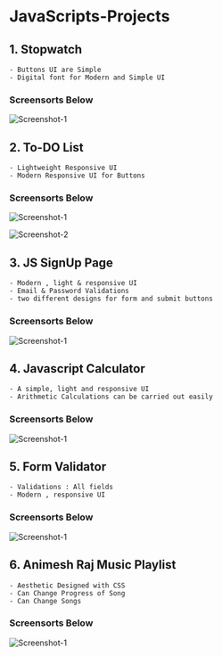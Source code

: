 # JavaScripts-Projects

## 1. Stopwatch 
    - Buttons UI are Simple
    - Digital font for Modern and Simple UI

### Screensorts Below

![Screenshot-1](https://github.com/itsarraj/JavaScripts-Projects/blob/master/Stopwatch/img/stopwatch.png)


## 2. To-DO List 
    - Lightweight Responsive UI 
    - Modern Responsive UI for Buttons 
    
### Screensorts Below

![Screenshot-1](https://github.com/itsarraj/JavaScripts-Projects/blob/master/To-Do%20List/img/To-Do%20List.PNG)

![Screenshot-2](https://github.com/itsarraj/JavaScripts-Projects/blob/master/To-Do%20List/img/To-Do%20List%20With%20Tasks.PNG)


## 3. JS SignUp Page
    - Modern , light & responsive UI
    - Email & Password Validations 
    - two different designs for form and submit buttons

### Screensorts Below

![Screenshot-1](https://github.com/itsarraj/JavaScripts-Projects/blob/master/Js%20SignUp%20Page/img/JS%20SignUp%20Page.PNG)
 

## 4. Javascript Calculator
    - A simple, light and responsive UI
    - Arithmetic Calculations can be carried out easily 

### Screensorts Below

![Screenshot-1](https://github.com/itsarraj/JavaScripts-Projects/blob/master/Javascript%20Calculator/img/Calc.PNG)

## 5. Form Validator
    - Validations : All fields
    - Modern , responsive UI

### Screensorts Below

![Screenshot-1](https://github.com/itsarraj/JavaScripts-Projects/blob/master/Form%20validator/img/RegistrationForm.PNG)

## 6. Animesh Raj Music Playlist
    - Aesthetic Designed with CSS
    - Can Change Progress of Song 
    - Can Change Songs

### Screensorts Below

![Screenshot-1](https://github.com/itsarraj/JavaScripts-Projects/blob/master/Music%20Player/img/musicplayer.PNG)
